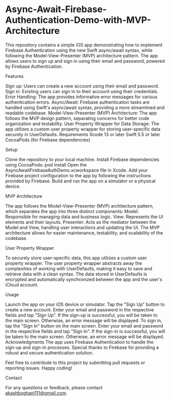 # Async-Await-Firebase-Authentication-Demo-with-MVP-Architecture
This repository contains a simple iOS app demonstrating how to implement Firebase Authentication using the new Swift async/await syntax, while following the Model-View-Presenter (MVP) architecture pattern. The app allows users to sign up and sign in using their email and password, powered by Firebase Authentication.

Features

Sign up: Users can create a new account using their email and password.
Sign in: Existing users can sign in to their account using their credentials.
Error Handling: The app provides informative error messages for various authentication errors.
Async/Await: Firebase authentication tasks are handled using Swift's async/await syntax, providing a more streamlined and readable codebase.
Model-View-Presenter (MVP) Architecture: The app follows the MVP design pattern, separating concerns for better code organization and testability.
User Property Wrapper for Data Storage: The app utilizes a custom user property wrapper for storing user-specific data securely in UserDefaults.
Requirements
Xcode 13 or later
Swift 5.5 or later
CocoaPods (for Firebase dependencies)

Setup

Clone the repository to your local machine.
Install Firebase dependencies using CocoaPods: pod install
Open the AsyncAwaitFirebaseAuthDemo.xcworkspace file in Xcode.
Add your Firebase project configuration to the app by following the instructions provided by Firebase.
Build and run the app on a simulator or a physical device.

MVP Architecture

The app follows the Model-View-Presenter (MVP) architecture pattern, which separates the app into three distinct components:
Model: Responsible for managing data and business logic.
View: Represents the UI elements and their layouts.
Presenter: Acts as the mediator between the Model and View, handling user interactions and updating the UI.
The MVP architecture allows for easier maintenance, testability, and scalability of the codebase.

User Property Wrapper

To securely store user-specific data, this app utilizes a custom user property wrapper. The user property wrapper abstracts away the complexities of working with UserDefaults, making it easy to save and retrieve data with a clean syntax. The data stored in UserDefaults is encrypted and automatically synchronized between the app and the user's iCloud account.

Usage

Launch the app on your iOS device or simulator.
Tap the "Sign Up" button to create a new account.
Enter your email and password in the respective fields and tap "Sign Up".
If the sign-up is successful, you will be taken to the main screen. Otherwise, an error message will be displayed.
To sign in, tap the "Sign In" button on the main screen.
Enter your email and password in the respective fields and tap "Sign In".
If the sign-in is successful, you will be taken to the main screen. Otherwise, an error message will be displayed.
Acknowledgments
The app uses Firebase Authentication to handle the sign-up and sign-in processes. Special thanks to Firebase for providing a robust and secure authentication solution.

Feel free to contribute to this project by submitting pull requests or reporting issues. Happy coding!

Contact

For any questions or feedback, please contact akashboghani111@gmail.com.
